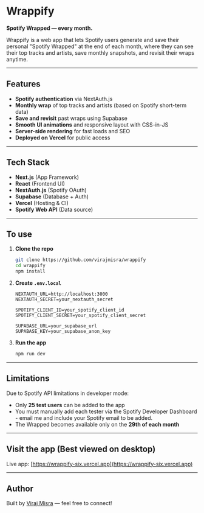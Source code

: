 #  Wrappify

**Spotify Wrapped — every month.**

Wrappify is a web app that lets Spotify users generate and save their personal "Spotify Wrapped" at the end of each month, where they can see their top tracks and artists, save monthly snapshots, and revisit their wraps anytime.

---

## Features

- **Spotify authentication** via NextAuth.js
- **Monthly wrap** of top tracks and artists (based on Spotify short-term data)
- **Save and revisit** past wraps using Supabase
- **Smooth UI animations** and responsive layout with CSS-in-JS
- **Server-side rendering** for fast loads and SEO
- **Deployed on Vercel** for public access

---

## Tech Stack

- **Next.js** (App Framework)
- **React** (Frontend UI)
- **NextAuth.js** (Spotify OAuth)
- **Supabase** (Database + Auth)
- **Vercel** (Hosting & CI)
- **Spotify Web API** (Data source)

---

## To use

1. **Clone the repo**
   ```bash
   git clone https://github.com/virajmisra/wrappify
   cd wrappify
   npm install
   ```

2. **Create `.env.local`**

   ```
   NEXTAUTH_URL=http://localhost:3000
   NEXTAUTH_SECRET=your_nextauth_secret

   SPOTIFY_CLIENT_ID=your_spotify_client_id
   SPOTIFY_CLIENT_SECRET=your_spotify_client_secret

   SUPABASE_URL=your_supabase_url
   SUPABASE_KEY=your_supabase_anon_key
   ```

3. **Run the app**
   ```bash
   npm run dev
   ```

---

## Limitations

Due to Spotify API limitations in developer mode:
- Only **25 test users** can be added to the app
- You must manually add each tester via the Spotify Developer Dashboard - email me and include your Spotify email to be added.
- The Wrapped becomes available only on the **29th of each month**

---

## Visit the app (Best viewed on desktop)

Live app: [https://wrappify-six.vercel.app](https://wrappify-six.vercel.app)

---

## Author

Built by [Viraj Misra](https://www.linkedin.com/in/viraj-misra/) — feel free to connect!
